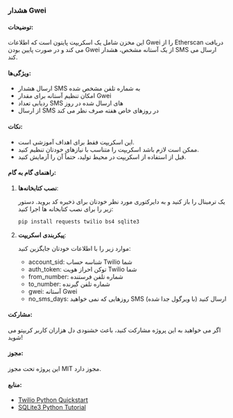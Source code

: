 ### هشدار Gwei

#### توضیحات:

این مخزن شامل یک اسکریپت پایتون است که اطلاعات Gwei را از Etherscan دریافت می کند و در صورت پایین بودن Gwei از یک آستانه مشخص، هشدار SMS ارسال می کند.

#### ویژگی‌ها:

- ارسال هشدار SMS به شماره تلفن مشخص شده
- امکان تنظیم آستانه برای مقدار Gwei
- ردیابی تعداد SMS های ارسال شده در روز
- از ارسال SMS در روزهای خاص هفته صرف نظر می کند


#### نکات:

- این اسکریپت فقط برای اهداف آموزشی است.
- ممکن است لازم باشد اسکریپت را متناسب با نیازهای خودتان تنظیم کنید.
- قبل از استفاده از اسکریپت در محیط تولید، حتماً آن را آزمایش کنید.

#### راهنمای گام به گام:

1. **نصب کتابخانه‌ها**:

   یک ترمینال را باز کنید و به دایرکتوری مورد نظر خودتان برای ذخیره کد بروید.
   دستور زیر را برای نصب کتابخانه ها اجرا کنید:

   ```bash
   pip install requests twilio bs4 sqlite3
   ```

2. **پیکربندی اسکریپت**:

   موارد زیر را با اطلاعات خودتان جایگزین کنید:
   - account_sid: شناسه حساب Twilio شما
   - auth_token: توکن احراز هویت Twilio شما
   - from_number: شماره تلفن فرستنده
   - to_number: شماره تلفن گیرنده
   - gwei: آستانه Gwei
   - no_sms_days: روزهایی که نمی خواهید SMS ارسال کنید (با ویرگول جدا شده)



#### مشارکت:

اگر می خواهید به این پروژه مشارکت کنید، باعث خشنودی دل هزاران کاربر کریپتو می شوید!

#### مجوز:

این پروژه تحت مجوز MIT مجوز دارد.

#### منابع:

- [Twilio Python Quickstart](https://www.twilio.com/docs/quickstart/python)
- [SQLite3 Python Tutorial](https://docs.python.org/3/library/sqlite3.html)
